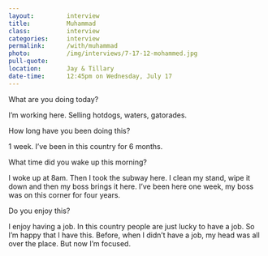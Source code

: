 ```yaml
---
layout:         interview
title:          Muhammad
class:          interview
categories:     interview
permalink:		/with/muhammad
photo:    		/img/interviews/7-17-12-mohammed.jpg
pull-quote:
location:		Jay & Tillary
date-time: 		12:45pm on Wednesday, July 17
---
```


<p class="question">What are you doing today?</p>
<p>I’m working here. Selling hotdogs, waters, gatorades.</p>

<p class="question">How long have you been doing this?</p>
<p>1 week. I’ve been in this country for 6 months.</p>

<p class="question">What time did you wake up this morning?</p>
<p>I woke up at 8am. Then I took the subway here. I clean my stand, wipe it down and then my boss brings it here. I’ve been here one week, my boss was on this corner for four years.</p>

<p class="question">Do you enjoy this?</p>
<p>I enjoy having a job. In this country people are just lucky to have a job. So I’m happy that I have this. Before, when I didn’t have a job, my head was all over the place. But now I’m focused.</p>